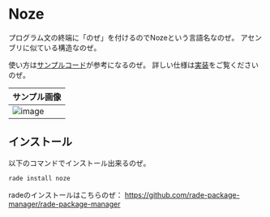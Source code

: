 # Noze
プログラム文の終端に「のぜ」を付けるのでNozeという言語名なのぜ。
アセンブリに似ている構造なのぜ。

使い方は[サンプルコード](./example.nz)が参考になるのぜ。
詳しい仕様は[実装](./src/main.rs)をご覧くださいのぜ。

|サンプル画像|
|:-|
|![image](https://github.com/user-attachments/assets/9504fb8c-39fc-4535-a9dc-05203922b30f)|

## インストール
以下のコマンドでインストール出来るのぜ。
```sh
rade install noze
```
radeのインストールはこちらのぜ：
https://github.com/rade-package-manager/rade-package-manager
